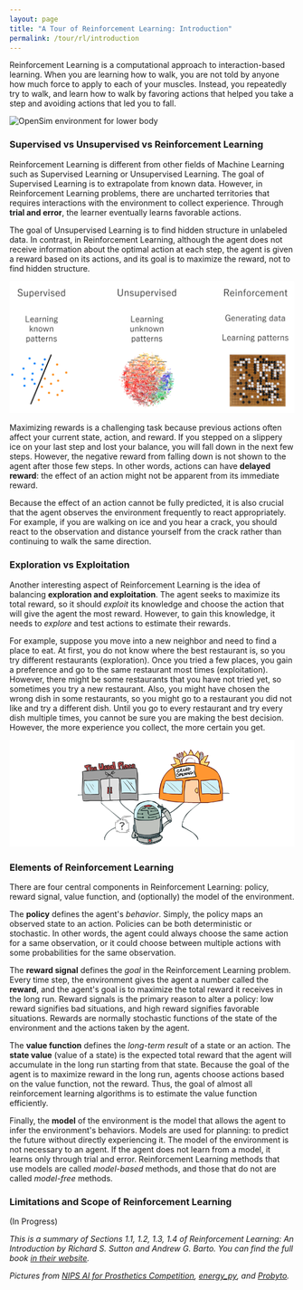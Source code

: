 ```yaml
---
layout: page
title: "A Tour of Reinforcement Learning: Introduction"
permalink: /tour/rl/introduction
---
```


Reinforcement Learning is a computational approach to interaction-based learning. When you are learning how to walk, you are not told by anyone how much force to apply to each of your muscles. Instead, you repeatedly try to walk, and learn how to walk by favoring actions that helped you take a step and avoiding actions that led you to fall.

![OpenSim environment for lower body](osim-rl.gif)

### Supervised vs Unsupervised vs Reinforcement Learning

Reinforcement Learning is different from other fields of Machine Learning such as Supervised Learning or Unsupervised Learning. The goal of Supervised Learning is to extrapolate from known data. However, in Reinforcement Learning problems, there are uncharted territories that requires interactions with the environment to collect experience. Through **trial and error**, the learner eventually learns favorable actions.

The goal of Unsupervised Learning is to find hidden structure in unlabeled data. In contrast, in Reinforcement Learning, although the agent does not receive information about the optimal action at each step, the agent is given a reward based on its actions, and its goal is to maximize the reward, not to find hidden structure.

![Supervised vs. Unsupervised vs Reinforcement Learning](sl_usl_rl.png)

Maximizing rewards is a challenging task because previous actions often affect your current state, action, and reward. If you stepped on a slippery ice on your last step and lost your balance, you will fall down in the next few steps. However, the negative reward from falling down is not shown to the agent after those few steps. In other words, actions can have **delayed reward**: the effect of an action might not be apparent from its immediate reward.

Because the effect of an action cannot be fully predicted, it is also crucial that the agent observes the environment frequently to react appropriately. For example, if you are walking on ice and you hear a crack, you should react to the observation and distance yourself from the crack rather than continuing to walk the same direction.

### Exploration vs Exploitation 

Another interesting aspect of Reinforcement Learning is the idea of balancing **exploration and exploitation**. The agent seeks to maximize its total reward, so it should *exploit* its knowledge and choose the action that will give the agent the most reward. However, to gain this knowledge, it needs to *explore* and test actions to estimate their rewards.

For example, suppose you move into a new neighbor and need to find a place to eat. At first, you do not know where the best restaurant is, so you try different restaurants (exploration). Once you tried a few places, you gain a preference and go to the same restaurant most times (exploitation). However, there might be some restaurants that you have not tried yet, so sometimes you try a new restaurant. Also, you might have chosen the wrong dish in some restaurants, so you might go to a restaurant you did not like and try a different dish. Until you go to every restaurant and try every dish multiple times, you cannot be sure you are making the best decision. However, the more experience you collect, the more certain you get.

![Exploration vs. Exploitation](expl_expl.png)

### Elements of Reinforcement Learning

There are four central components in Reinforcement Learning: policy, reward signal, value function, and (optionally) the model of the environment.

The **policy** defines the agent's *behavior*. Simply, the policy maps an observed state to an action. Policies can be both deterministic or stochastic. In other words, the agent could always choose the same action for a same observation, or it could choose between multiple actions with some probabilities for the same observation.

The **reward signal** defines the *goal* in the Reinforcement Learning problem. Every time step, the environment gives the agent a number called the **reward**, and the agent's goal is to maximize the total reward it receives in the long run. Reward signals is the primary reason to alter a policy: low reward signifies bad situations, and high reward signifies favorable situations. Rewards are normally stochastic functions of the state of the environment and the actions taken by the agent.

The **value function** defines the *long-term result* of a state or an action. The **state value** (value of a state) is the expected total reward that the agent will accumulate in the long run starting from that state. Because the goal of the agent is to maximize reward in the long run, agents choose actions based on the value function, not the reward. Thus, the goal of almost all reinforcement learning algorithms is to estimate the value function efficiently.

Finally, the **model** of the environment is the model that allows the agent to infer the environment's behaviors. Models are used for planning: to predict the future without directly experiencing it. The model of the environment is not necessary to an agent. If the agent does not learn from a model, it learns only through trial and error. Reinforcement Learning methods that use models are called *model-based* methods, and those that do not are called *model-free* methods.

### Limitations and Scope of Reinforcement Learning

(In Progress)

*This is a summary of Sections 1.1, 1.2, 1.3, 1.4 of Reinforcement Learning: An Introduction by Richard S. Sutton and Andrew G. Barto. You can find the full book [in their website](http://incompleteideas.net/book/the-book-2nd.html).*

*Pictures from [NIPS AI for Prosthetics Competition](https://github.com/stanfordnmbl/osim-rl), [energy_py](http://adgefficiency.com/energy_py-reinforcement-learning-for-energy-systems/), and [Probyto](https://probyto.com/articles/Exploration%20vs%20Exploitation%20trade-off%20for%20evolving%20Data%20Science).*